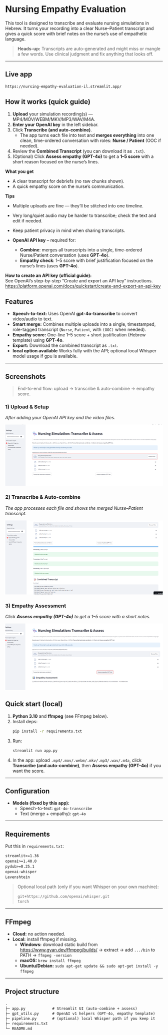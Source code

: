 # Nursing Empathy Evaluation

This tool is designed to transcribe and evaluate nursing simulations in Hebrew. It turns your recording into a clear Nurse–Patient transcript and gives a quick score with brief notes on the nurse’s use of empathetic language.

> **Heads-up:** Transcripts are auto-generated and might miss or mangle a few words. Use clinical judgment and fix anything that looks off.

---

## Live app
```
https://nursing-empathy-evaluation-il.streamlit.app/
```

## How it works (quick guide)

1) **Upload** your simulation recording(s) — MP4/MOV/WEBM/MKV/MP3/WAV/M4A.  
2) **Enter your OpenAI key** in the left sidebar.  
3) Click **Transcribe (and auto-combine)**.  
   - The app turns each file into text and **merges everything** into one clean, time-ordered conversation with roles: **Nurse / Patient** (OOC if needed).  
4) Review the **Combined Transcript** (you can download it as `.txt`).  
5) (Optional) Click **Assess empathy (GPT-4o)** to get a **1–5 score** with a short reason focused on the nurse’s lines.

**What you get**
- A clear transcript for debriefs (no raw chunks shown).
- A quick empathy score on the nurse’s communication.

**Tips**
- Multiple uploads are fine — they’ll be stitched into one timeline.  
- Very long/quiet audio may be harder to transcribe; check the text and edit if needed.  
- Keep patient privacy in mind when sharing transcripts.


- **OpenAI API key** – required for:
  - **Combine**: merges all transcripts into a single, time-ordered Nurse/Patient conversation (uses **GPT-4o**).
  - **Empathy check**: 1–5 score with brief justification focused on the nurse’s lines (uses **GPT-4o**).

**How to create an API key (official guide):**  
See OpenAI’s step-by-step “Create and export an API key” instructions.  
https://platform.openai.com/docs/quickstart/create-and-export-an-api-key


## Features
-  **Speech-to-text:** Uses OpenAI **gpt-4o-transcribe** to convert video/audio to text.
- **Smart merge:** Combines multiple uploads into a single, timestamped, role-tagged transcript (`Nurse`, `Patient`, with `(OOC)` when needed).
- **Empathy score:** One-line 1–5 score + short justification (Hebrew template) using **GPT-4o**.
- **Export:** Download the combined transcript as `.txt`.
- **local option available** Works fully with the API; optional local Whisper model usage if gpu is available.

---

## Screenshots

> End-to-end flow: upload → transcribe & auto-combine → empathy score.

### 1) Upload & Setup
*After adding your OpenAI API key and the video files.*

![Upload & Setup](screenshots/01-setup.png)

### 2) Transcribe & Auto-combine
*The app processes each file and shows the merged Nurse–Patient transcript.*

![Transcribe & Auto-combine](screenshots/02-transcript.png)

### 3) Empathy Assessment
*Click **Assess empathy (GPT-4o)** to get a 1–5 score with a short notes.*

![Empathy Assessment](screenshots/03-empathy.png)



## Quick start (local)

1. **Python 3.10** and **ffmpeg** (see FFmpeg below).
2. Install deps:
   ```bash
   pip install -r requirements.txt
   ```
3. Run:
   ```bash
   streamlit run app.py
   ```
4. In the app: upload `.mp4/.mov/.webm/.mkv/.mp3/.wav/.m4a`, click **Transcribe (and auto-combine)**, then **Assess empathy (GPT-4o)** if you want the score.


---

## Configuration

- **Models (fixed by this app):**
  - Speech-to-text: `gpt-4o-transcribe`
  - Text (merge + empathy): `gpt-4o`

---

## Requirements

Put this in `requirements.txt`:

```txt
streamlit>=1.36
openai>=1.40.0
pydub>=0.25.1
openai-whisper
Levenshtein
```

> Optional local path (only if you want Whisper on your own machine):
> ```txt
> git+https://github.com/openai/whisper.git
> torch
> ```

---

## FFmpeg

- **Cloud:** no action needed.
- **Local:** install ffmpeg if missing.
  - **Windows:** download static build from https://www.gyan.dev/ffmpeg/builds/ → extract → add `.../bin` to PATH → `ffmpeg -version`
  - **macOS:** `brew install ffmpeg`
  - **Ubuntu/Debian:** `sudo apt-get update && sudo apt-get install -y ffmpeg`

---

## Project structure

```
.
├─ app.py            # Streamlit UI (auto-combine + assess)
├─ gpt_utils.py      # OpenAI v1 helpers (GPT-4o, empathy template)
├─ pipeline.py       # (optional) local Whisper path if you keep it
├─ requirements.txt
└─ README.md
```





